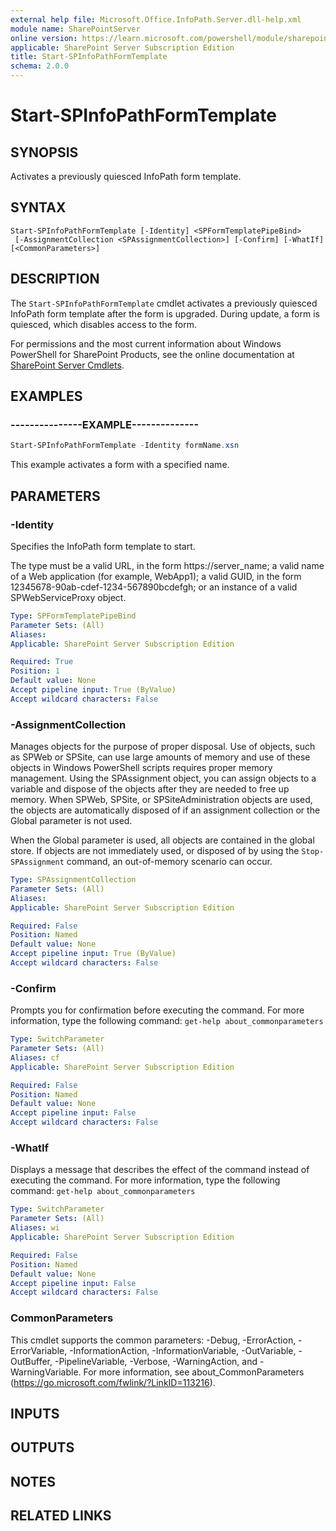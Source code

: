 ```yaml
---
external help file: Microsoft.Office.InfoPath.Server.dll-help.xml
module name: SharePointServer
online version: https://learn.microsoft.com/powershell/module/sharepoint-server/start-spinfopathformtemplate
applicable: SharePoint Server Subscription Edition
title: Start-SPInfoPathFormTemplate
schema: 2.0.0
---
```


# Start-SPInfoPathFormTemplate

## SYNOPSIS
Activates a previously quiesced InfoPath form template.

## SYNTAX

```
Start-SPInfoPathFormTemplate [-Identity] <SPFormTemplatePipeBind>
 [-AssignmentCollection <SPAssignmentCollection>] [-Confirm] [-WhatIf] [<CommonParameters>]
```

## DESCRIPTION
The `Start-SPInfoPathFormTemplate` cmdlet activates a previously quiesced InfoPath form template after the form is upgraded.
During update, a form is quiesced, which disables access to the form.

For permissions and the most current information about Windows PowerShell for SharePoint Products, see the online documentation at [SharePoint Server Cmdlets](https://learn.microsoft.com/powershell/sharepoint/sharepoint-server/sharepoint-server-cmdlets).

## EXAMPLES

### ---------------EXAMPLE--------------
```powershell
Start-SPInfoPathFormTemplate -Identity formName.xsn
```

This example activates a form with a specified name.


## PARAMETERS

### -Identity
Specifies the InfoPath form template to start.

The type must be a valid URL, in the form https://server_name; a valid name of a Web application (for example, WebApp1); a valid GUID, in the form 12345678-90ab-cdef-1234-567890bcdefgh; or an instance of a valid SPWebServiceProxy object.


```yaml
Type: SPFormTemplatePipeBind
Parameter Sets: (All)
Aliases: 
Applicable: SharePoint Server Subscription Edition

Required: True
Position: 1
Default value: None
Accept pipeline input: True (ByValue)
Accept wildcard characters: False
```

### -AssignmentCollection
Manages objects for the purpose of proper disposal.
Use of objects, such as SPWeb or SPSite, can use large amounts of memory and use of these objects in Windows PowerShell scripts requires proper memory management.
Using the SPAssignment object, you can assign objects to a variable and dispose of the objects after they are needed to free up memory.
When SPWeb, SPSite, or SPSiteAdministration objects are used, the objects are automatically disposed of if an assignment collection or the Global parameter is not used.

When the Global parameter is used, all objects are contained in the global store.
If objects are not immediately used, or disposed of by using the `Stop-SPAssignment` command, an out-of-memory scenario can occur.

```yaml
Type: SPAssignmentCollection
Parameter Sets: (All)
Aliases: 
Applicable: SharePoint Server Subscription Edition

Required: False
Position: Named
Default value: None
Accept pipeline input: True (ByValue)
Accept wildcard characters: False
```

### -Confirm
Prompts you for confirmation before executing the command.
For more information, type the following command: `get-help about_commonparameters`

```yaml
Type: SwitchParameter
Parameter Sets: (All)
Aliases: cf
Applicable: SharePoint Server Subscription Edition

Required: False
Position: Named
Default value: None
Accept pipeline input: False
Accept wildcard characters: False
```

### -WhatIf
Displays a message that describes the effect of the command instead of executing the command.
For more information, type the following command: `get-help about_commonparameters`

```yaml
Type: SwitchParameter
Parameter Sets: (All)
Aliases: wi
Applicable: SharePoint Server Subscription Edition

Required: False
Position: Named
Default value: None
Accept pipeline input: False
Accept wildcard characters: False
```

### CommonParameters
This cmdlet supports the common parameters: -Debug, -ErrorAction, -ErrorVariable, -InformationAction, -InformationVariable, -OutVariable, -OutBuffer, -PipelineVariable, -Verbose, -WarningAction, and -WarningVariable. For more information, see about_CommonParameters (https://go.microsoft.com/fwlink/?LinkID=113216).

## INPUTS

## OUTPUTS

## NOTES

## RELATED LINKS
